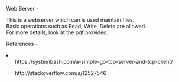 Web Server - 

This is a webserver which can is used maintain files. <br>
Basic operations such as Read, Write, Delete are allowed. <br>
For more details, look at the pdf provided. <br> 

References - 
<li>
<ol> https://systembash.com/a-simple-go-tcp-server-and-tcp-client/ </ol>
<ol> http://stackoverflow.com/a/12527546 </ol>
</li>
